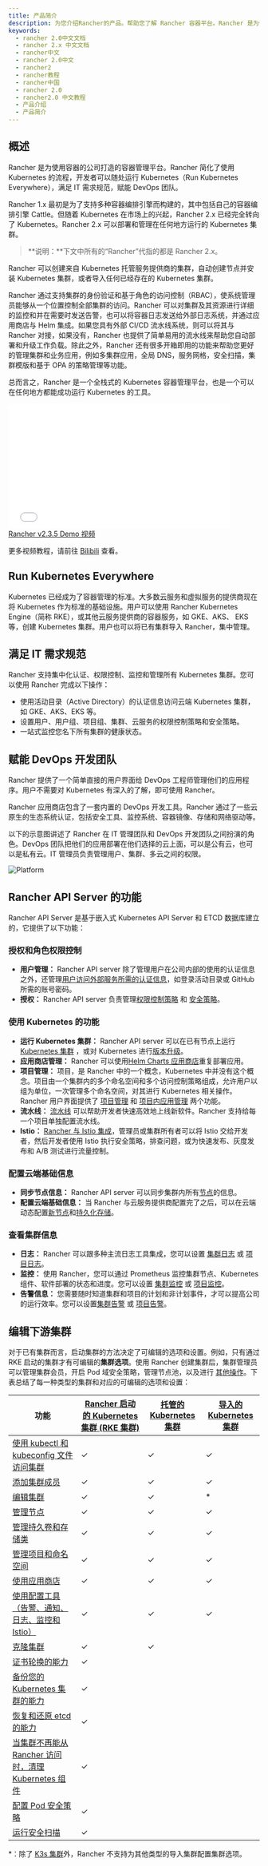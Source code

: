 ```yaml
---
title: 产品简介
description: 为您介绍Rancher的产品。帮助您了解 Rancher 容器平台。Rancher 是为使用容器的公司打造的容器管理平台。Rancher 简化了使用 Kubernetes 的流程，开发者可以随处运行 Kubernetes，满足 IT 需求规范，赋能 DevOps 团队。
keywords:
  - rancher 2.0中文文档
  - rancher 2.x 中文文档
  - rancher中文
  - rancher 2.0中文
  - rancher2
  - rancher教程
  - rancher中国
  - rancher 2.0
  - rancher2.0 中文教程
  - 产品介绍
  - 产品简介
---
```


## 概述

Rancher 是为使用容器的公司打造的容器管理平台。Rancher 简化了使用 Kubernetes 的流程，开发者可以随处运行 Kubernetes（Run Kubernetes Everywhere），满足 IT 需求规范，赋能 DevOps 团队。

Rancher 1.x 最初是为了支持多种容器编排引擎而构建的，其中包括自己的容器编排引擎 Cattle。但随着 Kubernetes 在市场上的兴起，Rancher 2.x 已经完全转向了 Kubernetes。Rancher 2.x 可以部署和管理在任何地方运行的 Kubernetes 集群。

> **说明：**下文中所有的“Rancher”代指的都是 Rancher 2.x。

Rancher 可以创建来自 Kubernetes 托管服务提供商的集群，自动创建节点并安装 Kubernetes 集群，或者导入任何已经存在的 Kubernetes 集群。

Rancher 通过支持集群的身份验证和基于角色的访问控制（RBAC），使系统管理员能够从一个位置控制全部集群的访问。Rancher 可以对集群及其资源进行详细的监控和并在需要时发送告警，也可以将容器日志发送给外部日志系统，并通过应用商店与 Helm 集成。如果您具有外部 CI/CD 流水线系统，则可以将其与 Rancher 对接，如果没有，Rancher 也提供了简单易用的流水线来帮助您自动部署和升级工作负载。除此之外，Rancher 还有很多开箱即用的功能来帮助您更好的管理集群和业务应用，例如多集群应用，全局 DNS，服务网格，安全扫描，集群模版和基于 OPA 的策略管理等功能。

总而言之，Rancher 是一个全栈式的 Kubernetes 容器管理平台，也是一个可以在任何地方都能成功运行 Kubernetes 的工具。

<div class="text-center">
<iframe width="444" height="250" src="//player.bilibili.com/player.html?aid=94394330&cid=161139480&page=1" scrolling="no" border="0" frameborder="no" framespacing="0" allowfullscreen="true"> </iframe>
</div>
<div class="text-center">
<a href="https://www.bilibili.com/video/av94394330/"> Rancher v2.3.5 Demo 视频 </a>
</div>

更多视频教程，请前往 [Bilibili](https://space.bilibili.com/430496045/video?tid=0&page=1&keyword=&order=pubdate) 查看。

## Run Kubernetes Everywhere

Kubernetes 已经成为了容器管理的标准。大多数云服务和虚拟服务的提供商现在将 Kubernetes 作为标准的基础设施。用户可以使用 Rancher Kubernetes Engine（简称 RKE），或其他云服务提供商的容器服务，如 GKE、AKS、 EKS 等，创建 Kubernetes 集群。用户也可以将已有集群导入 Rancher，集中管理。

## 满足 IT 需求规范

Rancher 支持集中化认证、权限控制、监控和管理所有 Kubernetes 集群。您可以使用 Rancher 完成以下操作：

- 使用活动目录（Active Directory）的认证信息访问云端 Kubernetes 集群，如 GKE、AKS、EKS 等。
- 设置用户、用户组、项目组、集群、云服务的权限控制策略和安全策略。
- 一站式监控您名下所有集群的健康状态。

## 赋能 DevOps 开发团队

Rancher 提供了一个简单直接的用户界面给 DevOps 工程师管理他们的应用程序。用户不需要对 Kubernetes 有深入的了解，即可使用 Rancher。

Rancher 应用商店包含了一套内置的 DevOps 开发工具。Rancher 通过了一些云原生的生态系统认证，包括安全工具、监控系统、容器镜像、存储和网络驱动等。

以下的示意图讲述了 Rancher 在 IT 管理团队和 DevOps 开发团队之间扮演的角色。DevOps 团队把他们的应用部署在他们选择的云上面，可以是公有云，也可以是私有云。IT 管理员负责管理用户、集群、多云之间的权限。

![Platform](/img/rancher/platform.png)

## Rancher API Server 的功能

Rancher API Server 是基于嵌入式 Kubernetes API Server 和 ETCD 数据库建立的，它提供了以下功能：

### 授权和角色权限控制

- **用户管理：** Rancher API server 除了管理用户在公司内部的使用的认证信息之外，还管理[用户访问外部服务所需的认证信息](/docs/rancher2/admin-settings/authentication/_index)，如登录活动目录或 GitHub 所需的账号密码。
- **授权：** Rancher API server 负责管理[权限控制策略](/docs/rancher2/admin-settings/rbac/_index) 和 [安全策略](/docs/rancher2/admin-settings/pod-security-policies/_index)。

### 使用 Kubernetes 的功能

- **运行 Kubernetes 集群：** Rancher API server 可以在已有节点上运行 [Kubernetes 集群](/docs/rancher2/cluster-provisioning/_index) ，或对 Kubernetes 进行[版本升级](/docs/rancher2/cluster-admin/upgrading-kubernetes/_index)。
- **应用商店管理：** Rancher 可以使用[Helm Charts 应用商店](/docs/rancher2/helm-charts/legacy-catalogs/_index)重复部署应用。
- **项目管理：** 项目，是 Rancher 中的一个概念，Kubernetes 中并没有这个概念。项目由一个集群内的多个命名空间和多个访问控制策略组成，允许用户以组为单位，一次管理多个命名空间，对其进行 Kubernetes 相关操作。Rancher 用户界面提供了 [项目管理](/docs/rancher2/project-admin/_index) 和 [项目内应用管理](/docs/rancher2/k8s-in-rancher/_index) 两个功能。
- **流水线：** [流水线](/docs/rancher2/project-admin/pipelines/_index) 可以帮助开发者快速高效地上线新软件。Rancher 支持给每一个项目单独配置流水线。
- **Istio：** [Rancher 与 Istio 集成](/docs/rancher2/istio/2.3.x-2.4.x/_index)，管理员或集群所有者可以将 Istio 交给开发者，然后开发者使用 Istio 执行安全策略，排查问题，或为快速发布、灰度发布和 A/B 测试进行流量控制。

### 配置云端基础信息

- **同步节点信息：** Rancher API server 可以同步集群内所有[节点](/docs/rancher2/cluster-admin/nodes/_index)的信息。
- **配置云端基础信息：** 当 Rancher 与云服务提供商配置完了之后，可以在云端动态配置[新节点](/docs/rancher2/cluster-provisioning/rke-clusters/node-pools/_index)和[持久化存储](/docs/rancher2/cluster-admin/volumes-and-storage/_index)。

### 查看集群信息

- **日志：** Rancher 可以跟多种主流日志工具集成，您可以设置 [集群日志](/docs/rancher2/cluster-admin/tools/logging/_index) 或 [项目日志](/docs/rancher2/project-admin/tools/logging/_index)。
- **监控：** 使用 Rancher，您可以通过 Prometheus 监控集群节点、Kubernetes 组件、软件部署的状态和进度。您可以设置 [集群监控](/docs/rancher2/cluster-admin/tools/monitoring/_index) 或 [项目监控](/docs/rancher2/project-admin/tools/monitoring/_index)。
- **告警信息：** 您需要随时知道集群和项目的计划和非计划事件，才可以提高公司的运行效率。您可以设置[集群告警](/docs/rancher2/monitoring-alerting/2.0-2.4/cluster-alerts/_index) 或 [项目告警](/docs/rancher2/project-admin/tools/alerts/_index)。

## 编辑下游集群

对于已有集群而言，启动集群的方法决定了可编辑的选项和设置。例如，只有通过 RKE 启动的集群才有可编辑的**集群选项**。使用 Rancher 创建集群后，集群管理员可以管理集群会员，开启 Pod 域安全策略，管理节点池，以及进行 [其他操作](/docs/rancher2/cluster-admin/editing-clusters/_index)。下表总结了每一种类型的集群和对应的可编辑的选项和设置：

| 功能                                                                                                              | [Rancher 启动的 Kubernetes 集群 (RKE 集群)](/docs/rancher2/cluster-provisioning/rke-clusters/_index) | [托管的 Kubernetes 集群](/docs/rancher2/cluster-provisioning/hosted-kubernetes-clusters/_index) | [导入的 Kubernetes 集群](/docs/rancher2/cluster-provisioning/imported-clusters/_index) |
| ----------------------------------------------------------------------------------------------------------------- | ---------------------------------------------------------------------------------------------------- | ----------------------------------------------------------------------------------------------- | -------------------------------------------------------------------------------------- |
| [使用 kubectl 和 kubeconfig 文件访问集群](/docs/rancher2/cluster-admin/cluster-access/kubectl/_index)             | ✓                                                                                                    | ✓                                                                                               | ✓                                                                                      |
| [添加集群成员](/docs/rancher2/cluster-admin/cluster-access/cluster-members/_index)                                | ✓                                                                                                    | ✓                                                                                               | ✓                                                                                      |
| [编辑集群](/docs/rancher2/cluster-admin/editing-clusters/_index)                                                  | ✓                                                                                                    | ✓                                                                                               | \*                                                                                     |
| [管理节点](/docs/rancher2/cluster-admin/nodes/_index)                                                             | ✓                                                                                                    | ✓                                                                                               | ✓                                                                                      |
| [管理持久卷和存储类](/docs/rancher2/cluster-admin/volumes-and-storage/_index)                                     | ✓                                                                                                    | ✓                                                                                               | ✓                                                                                      |
| [管理项目和命名空间](/docs/rancher2/cluster-admin/projects-and-namespaces/_index)                                 | ✓                                                                                                    | ✓                                                                                               | ✓                                                                                      |
| [使用应用商店](/docs/rancher2/helm-charts/legacy-catalogs/_index)                                                 | ✓                                                                                                    | ✓                                                                                               | ✓                                                                                      |
| [使用配置工具（告警、通知、日志、监控和 Istio）](#使用配置工具)                                                   | ✓                                                                                                    | ✓                                                                                               | ✓                                                                                      |
| [克隆集群](/docs/rancher2/cluster-admin/cloning-clusters/_index)                                                  | ✓                                                                                                    | ✓                                                                                               |                                                                                        |
| [证书轮换的能力](/docs/rancher2/cluster-admin/certificate-rotation/_index)                                        | ✓                                                                                                    |                                                                                                 |                                                                                        |
| [备份您的 Kubernetes 集群的能力](/docs/rancher2/cluster-admin/backing-up-etcd/_index)                             | ✓                                                                                                    |                                                                                                 |                                                                                        |
| [恢复和还原 etcd 的能力](/docs/rancher2/cluster-admin/restoring-etcd/_index)                                      | ✓                                                                                                    |                                                                                                 |                                                                                        |
| [当集群不再能从 Rancher 访问时，清理 Kubernetes 组件](/docs/rancher2/cluster-admin/cleaning-cluster-nodes/_index) | ✓                                                                                                    |                                                                                                 |                                                                                        |
| [配置 Pod 安全策略](/docs/rancher2/cluster-admin/pod-security-policy/_index)                                      | ✓                                                                                                    |                                                                                                 |                                                                                        |
| [运行安全扫描](/docs/rancher2/security/security-scan/_index)                                                      | ✓                                                                                                    |                                                                                                 |                                                                                        |

\*：除了 [K3s 集群](/docs/rancher2/cluster-provisioning/imported-clusters/_index#导入的-K3s-集群的其他功能)外，Rancher 不支持为其他类型的导入集群配置集群选项。
